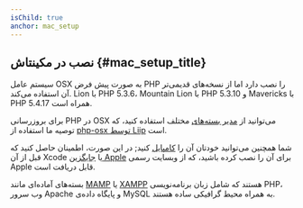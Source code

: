 ```yaml
---
isChild: true
anchor: mac_setup
---
```


## نصب در مکینتاش  {#mac_setup_title}

سیستم عامل OSX به صورت پیش فرض PHP را نصب دارد اما از نسخه‌های قدیمی‌تر آن استفاده می‌کند. Lion با PHP 5.3.6، Mountain Lion با PHP 5.3.10 و Mavericks با PHP 5.4.17 همراه است.

برای بروزرسانی PHP در OSX می‌توانید از [مدیر بسته‌های][mac-package-managers] مختلف استفاده کنید، که توصیه ما استفاده از [php-osx توسط Liip][php-osx-downloads] است.

شما همچنین می‌توانید خودتان آن را [کامپایل][mac-compile] کنید; در این صورت، اطمینان حاصل کنید که قبل از آن Xcode یا [جایگزین Apple][apple-developer] برای آن را نصب کرده باشید، که از وبسایت رسمی Apple قابل دریافت است.

بسته‌های آماده‌ای مانند [MAMP][mamp-downloads] یا [XAMPP][xampp] هستند که شامل زبان برنامه‌نویسی PHP، وب سرور Apache و پایگاه داده‌ی MySQL به همراه محیط گرافیکی ساده هستند.

[mac-package-managers]: http://www.php.net/manual/en/install.macosx.packages.php
[mac-compile]: http://www.php.net/manual/en/install.macosx.compile.php
[xcode-gcc-substitution]: https://github.com/kennethreitz/osx-gcc-installer
[apple-developer]: https://developer.apple.com/downloads
[mamp-downloads]: http://www.mamp.info/en/downloads/index.html
[php-osx-downloads]: http://php-osx.liip.ch/
[xampp]: http://www.apachefriends.org/en/xampp.html
